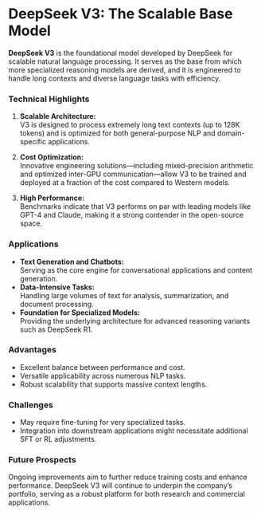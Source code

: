 # DeepSeek V3: The Scalable Base Model

**DeepSeek V3** is the foundational model developed by DeepSeek for scalable natural language processing. It serves as the base from which more specialized reasoning models are derived, and it is engineered to handle long contexts and diverse language tasks with efficiency.

### Technical Highlights

1. **Scalable Architecture:**  
   V3 is designed to process extremely long text contexts (up to 128K tokens) and is optimized for both general-purpose NLP and domain-specific applications.

2. **Cost Optimization:**  
   Innovative engineering solutions—including mixed-precision arithmetic and optimized inter-GPU communication—allow V3 to be trained and deployed at a fraction of the cost compared to Western models.

3. **High Performance:**  
   Benchmarks indicate that V3 performs on par with leading models like GPT-4 and Claude, making it a strong contender in the open-source space.

### Applications

- **Text Generation and Chatbots:**  
  Serving as the core engine for conversational applications and content generation.
- **Data-Intensive Tasks:**  
  Handling large volumes of text for analysis, summarization, and document processing.
- **Foundation for Specialized Models:**  
  Providing the underlying architecture for advanced reasoning variants such as DeepSeek R1.

### Advantages

- Excellent balance between performance and cost.
- Versatile applicability across numerous NLP tasks.
- Robust scalability that supports massive context lengths.

### Challenges

- May require fine-tuning for very specialized tasks.
- Integration into downstream applications might necessitate additional SFT or RL adjustments.

### Future Prospects

Ongoing improvements aim to further reduce training costs and enhance performance. DeepSeek V3 will continue to underpin the company’s portfolio, serving as a robust platform for both research and commercial applications.
